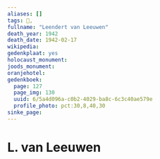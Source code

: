 ```yaml
---
aliases: []
tags: 👤, 
fullname: "Leendert van Leeuwen"
death_year: 1942
death_date: 1942-02-17
wikipedia:
gedenkplaat: yes
holocaust_monument:
joods_monument:
oranjehotel:
gedenkboek:
  page: 127
  page_img: 130
  uuid: 6/5a4d096a-c0b2-4029-ba8c-6c3c40ae579e
  profile_photo: pct:30,8,40,30
sinke_page:
---
```


# L. van Leeuwen